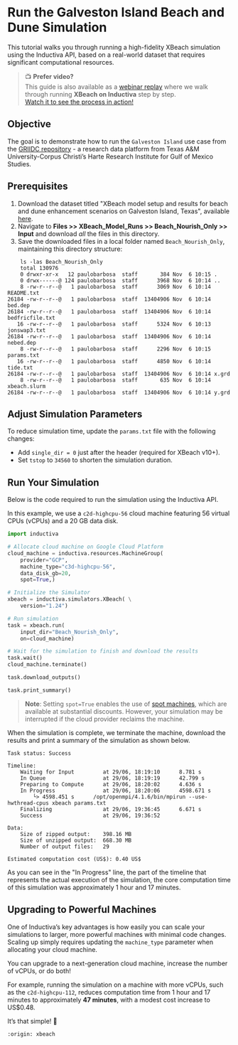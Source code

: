 # Run the Galveston Island Beach and Dune Simulation
This tutorial walks you through running a high-fidelity XBeach simulation using the Inductiva API, based on a real-world dataset 
that requires significant computational resources.

> 📺 **Prefer video?**  
> This guide is also available as a [webinar replay](webinars/xbeach-video-tutorial) where we walk through running **XBeach on Inductiva** step by step.  
> [Watch it to see the process in action!](webinars/xbeach-video-tutorial)


## Objective
The goal is to demonstrate how to run the `Galveston Island` use case from the [GRIIDC repository](https://data.griidc.org/data/HI.x833.000:0001) - a research data platform from Texas A&M University-Corpus Christi’s Harte Research Institute for Gulf of Mexico Studies.

## Prerequisites
1. Download the dataset titled "XBeach model setup and results for beach and dune enhancement scenarios on Galveston Island, Texas", available [here](https://data.griidc.org/data/HI.x833.000:0001#individual-files).
2. Navigate to **Files >> XBeach_Model_Runs >> Beach_Nourish_Only >> Input** and download *all* the files in this directory.
3. Save the downloaded files in a local folder named `Beach_Nourish_Only`, maintaining this directory structure:

```
	ls -las Beach_Nourish_Only 
	total 130976
    0 drwxr-xr-x   12 paulobarbosa  staff       384 Nov  6 10:15 .
    0 drwx------@ 124 paulobarbosa  staff      3968 Nov  6 10:14 ..
    8 -rw-r--r--@   1 paulobarbosa  staff      3069 Nov  6 10:14 README.txt
26184 -rw-r--r--@   1 paulobarbosa  staff  13404906 Nov  6 10:14 bed.dep
26184 -rw-r--r--@   1 paulobarbosa  staff  13404906 Nov  6 10:14 bedfricfile.txt
   16 -rw-r--r--@   1 paulobarbosa  staff      5324 Nov  6 10:13 jonswap3.txt
26184 -rw-r--r--@   1 paulobarbosa  staff  13404906 Nov  6 10:14 nebed.dep
    8 -rw-r--r--@   1 paulobarbosa  staff      2296 Nov  6 10:15 params.txt
   16 -rw-r--r--@   1 paulobarbosa  staff      4850 Nov  6 10:14 tide.txt
26184 -rw-r--r--@   1 paulobarbosa  staff  13404906 Nov  6 10:14 x.grd
    8 -rw-r--r--@   1 paulobarbosa  staff       635 Nov  6 10:14 xbeach.slurm
26184 -rw-r--r--@   1 paulobarbosa  staff  13404906 Nov  6 10:14 y.grd
```

## Adjust Simulation Parameters
To reduce simulation time, update the `params.txt` file with the following changes:
- Add `single_dir = 0` just after the header (required for XBeach v10+).
- Set `tstop` to `34560` to shorten the simulation duration.

## Run Your Simulation
Below is the code required to run the simulation using the Inductiva API.

In this example, we use a `c2d-highcpu-56` cloud machine featuring 56 virtual CPUs (vCPUs) and a 20 GB data disk.

```python
import inductiva

# Allocate cloud machine on Google Cloud Platform
cloud_machine = inductiva.resources.MachineGroup(
	provider="GCP",
    machine_type="c3d-highcpu-56",
    data_disk_gb=20,
    spot=True,)

# Initialize the Simulator
xbeach = inductiva.simulators.XBeach( \
    version="1.24")

# Run simulation 
task = xbeach.run(
    input_dir="Beach_Nourish_Only",
    on=cloud_machine)

# Wait for the simulation to finish and download the results
task.wait()
cloud_machine.terminate()

task.download_outputs()

task.print_summary()
```

> **Note**: Setting `spot=True` enables the use of [spot machines](../how-it-works/machines/spot-machines.md), which are available at substantial discounts. 
> However, your simulation may be interrupted if the cloud provider reclaims the machine.

When the simulation is complete, we terminate the machine, download the results and print a summary of the simulation as shown below.

```
Task status: Success

Timeline:
	Waiting for Input         at 29/06, 18:19:10      8.781 s
	In Queue                  at 29/06, 18:19:19      42.799 s
	Preparing to Compute      at 29/06, 18:20:02      4.636 s
	In Progress               at 29/06, 18:20:06      4598.671 s
		└> 4598.451 s      /opt/openmpi/4.1.6/bin/mpirun --use-hwthread-cpus xbeach params.txt
	Finalizing                at 29/06, 19:36:45      6.671 s
	Success                   at 29/06, 19:36:52      

Data:
	Size of zipped output:    398.16 MB
	Size of unzipped output:  668.30 MB
	Number of output files:   29

Estimated computation cost (US$): 0.40 US$
```

As you can see in the "In Progress" line, the part of the timeline that represents the actual execution of the simulation, 
the core computation time of this simulation was approximately 1 hour and 17 minutes.

## Upgrading to Powerful Machines
One of Inductiva’s key advantages is how easily you can scale your simulations to larger, more powerful machines with minimal code changes. Scaling up simply requires updating the `machine_type` parameter when allocating your cloud machine.

You can upgrade to a next-generation cloud machine, increase the number of vCPUs, or do both!

For example, running the simulation on a machine with more vCPUs, such as the `c2d-highcpu-112`, reduces computation time from 1 hour and 17 minutes to approximately **47 minutes**, with a modest cost increase to US$0.48.

It’s that simple! 🚀

```{banner_small}
:origin: xbeach
```